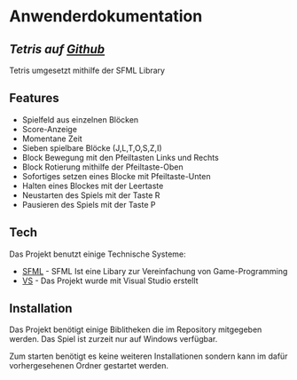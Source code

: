 # Anwenderdokumentation
## _Tetris auf [Github]_
Tetris umgesetzt mithilfe der SFML Library

## Features

- Spielfeld aus einzelnen Blöcken
- Score-Anzeige
- Momentane Zeit
- Sieben spielbare Blöcke (J,L,T,O,S,Z,I)
- Block Bewegung mit den Pfeiltasten Links und Rechts
- Block Rotierung mithilfe der Pfeiltaste-Oben
- Sofortiges setzen eines Blocke mit Pfeiltaste-Unten
- Halten eines Blockes mit der Leertaste
- Neustarten des Spiels mit der Taste R
- Pausieren des Spiels mit der Taste P

## Tech

Das Projekt benutzt einige Technische Systeme:

- [SFML] - SFML Ist eine Libary zur Vereinfachung von Game-Programming
- [VS] - Das Projekt wurde mit Visual Studio erstellt


## Installation

Das Projekt benötigt einige Biblitheken die im Repository mitgegeben werden.
Das Spiel ist zurzeit nur auf Windows verfügbar.

Zum starten benötigt es keine weiteren Installationen sondern kann im dafür vorhergesehenen Ordner gestartet werden.


   [SFML]: <https://www.sfml-dev.org/>
   [Github]: <https://github.com/TK221/Tetris>
   [VS]: <https://visualstudio.microsoft.com/de/vs/>
